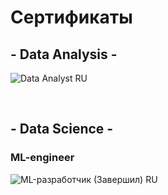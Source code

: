 # Сертификаты

## - Data Analysis -
![Data Analyst RU](https://github.com/leopoldgerber/certificates/assets/114569329/b29f7b0d-4da0-4b61-ba1b-65cc72fa394c)

<br>

## - Data Science -
### ML-engineer
![ML-разработчик (Завершил) RU](https://github.com/leopoldgerber/certificates/assets/114569329/961a763f-a631-4655-8af9-22cb84b4492b)
